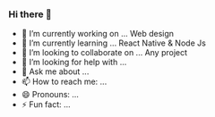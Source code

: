 ### Hi there 👋


- 🔭 I’m currently working on ... Web design
- 🌱 I’m currently learning ... React Native & Node Js
- 👯 I’m looking to collaborate on ... Any project
- 🤔 I’m looking for help with ... 
- 💬 Ask me about ...
- 📫 How to reach me: ...
- 😄 Pronouns: ...
- ⚡ Fun fact: ...
